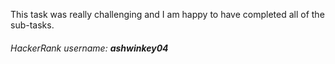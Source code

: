 This task was really challenging and I am happy to have completed all of the sub-tasks. 
###### HackerRank username: **ashwinkey04**
